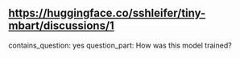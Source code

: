 ## https://huggingface.co/sshleifer/tiny-mbart/discussions/1

contains_question: yes
question_part: How was this model trained?